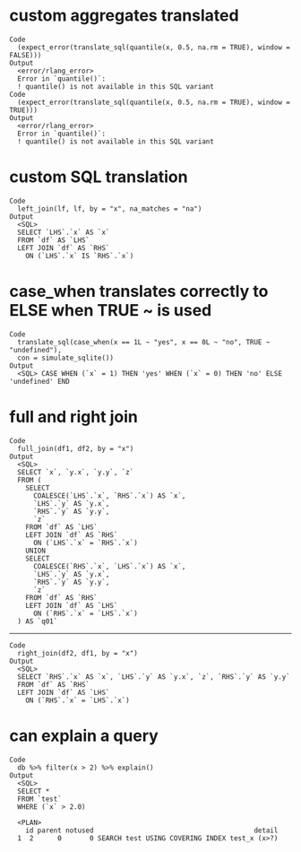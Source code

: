 # custom aggregates translated

    Code
      (expect_error(translate_sql(quantile(x, 0.5, na.rm = TRUE), window = FALSE)))
    Output
      <error/rlang_error>
      Error in `quantile()`:
      ! quantile() is not available in this SQL variant
    Code
      (expect_error(translate_sql(quantile(x, 0.5, na.rm = TRUE), window = TRUE)))
    Output
      <error/rlang_error>
      Error in `quantile()`:
      ! quantile() is not available in this SQL variant

# custom SQL translation

    Code
      left_join(lf, lf, by = "x", na_matches = "na")
    Output
      <SQL>
      SELECT `LHS`.`x` AS `x`
      FROM `df` AS `LHS`
      LEFT JOIN `df` AS `RHS`
        ON (`LHS`.`x` IS `RHS`.`x`)

# case_when translates correctly to ELSE when TRUE ~ is used

    Code
      translate_sql(case_when(x == 1L ~ "yes", x == 0L ~ "no", TRUE ~ "undefined"),
      con = simulate_sqlite())
    Output
      <SQL> CASE WHEN (`x` = 1) THEN 'yes' WHEN (`x` = 0) THEN 'no' ELSE 'undefined' END

# full and right join

    Code
      full_join(df1, df2, by = "x")
    Output
      <SQL>
      SELECT `x`, `y.x`, `y.y`, `z`
      FROM (
        SELECT
          COALESCE(`LHS`.`x`, `RHS`.`x`) AS `x`,
          `LHS`.`y` AS `y.x`,
          `RHS`.`y` AS `y.y`,
          `z`
        FROM `df` AS `LHS`
        LEFT JOIN `df` AS `RHS`
          ON (`LHS`.`x` = `RHS`.`x`)
        UNION
        SELECT
          COALESCE(`RHS`.`x`, `LHS`.`x`) AS `x`,
          `LHS`.`y` AS `y.x`,
          `RHS`.`y` AS `y.y`,
          `z`
        FROM `df` AS `RHS`
        LEFT JOIN `df` AS `LHS`
          ON (`RHS`.`x` = `LHS`.`x`)
      ) AS `q01`

---

    Code
      right_join(df2, df1, by = "x")
    Output
      <SQL>
      SELECT `RHS`.`x` AS `x`, `LHS`.`y` AS `y.x`, `z`, `RHS`.`y` AS `y.y`
      FROM `df` AS `RHS`
      LEFT JOIN `df` AS `LHS`
        ON (`RHS`.`x` = `LHS`.`x`)

# can explain a query

    Code
      db %>% filter(x > 2) %>% explain()
    Output
      <SQL>
      SELECT *
      FROM `test`
      WHERE (`x` > 2.0)
      
      <PLAN>
        id parent notused                                        detail
      1  2      0       0 SEARCH test USING COVERING INDEX test_x (x>?)

